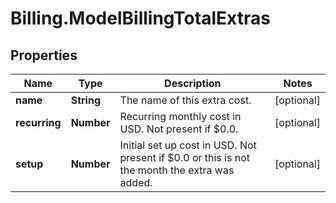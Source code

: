 # Billing.ModelBillingTotalExtras

## Properties

Name | Type | Description | Notes
------------ | ------------- | ------------- | -------------
**name** | **String** | The name of this extra cost. | [optional] 
**recurring** | **Number** | Recurring monthly cost in USD. Not present if $0.0. | [optional] 
**setup** | **Number** | Initial set up cost in USD. Not present if $0.0 or this is not the month the extra was added. | [optional] 


